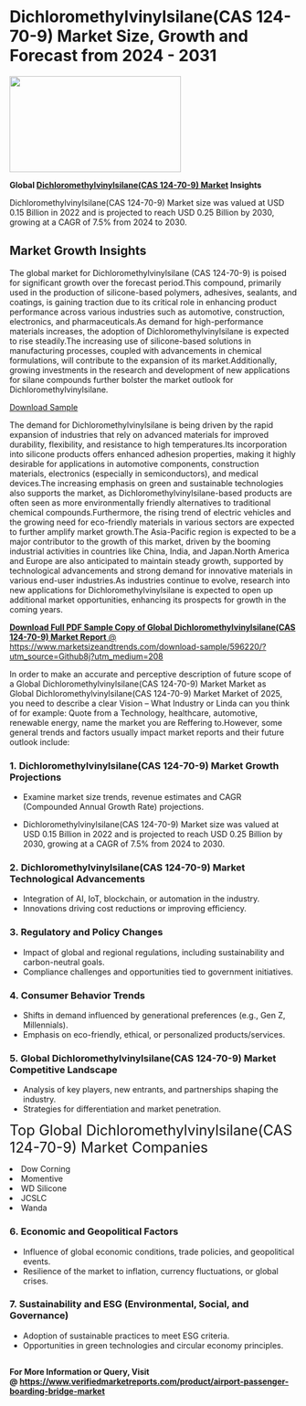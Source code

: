 <H1>Dichloromethylvinylsilane(CAS 124-70-9) Market Size, Growth and Forecast from 2024 - 2031</H1><img class="aligncenter size-medium wp-image-584254" src="https://thirdeyenews.in/wp-content/uploads/2024/09/Global-Market-Research-300x168.jpeg" alt="" width="300" height="168" /><p><strong>Global&nbsp;<a href="https://www.marketsizeandtrends.com/download-sample/596220/?utm_source=Github8j?utm_medium=208">Dichloromethylvinylsilane(CAS 124-70-9) Market</a> Insights</strong></p><p>Dichloromethylvinylsilane(CAS 124-70-9) Market size was valued at USD 0.15 Billion in 2022 and is projected to reach USD 0.25 Billion by 2030, growing at a CAGR of 7.5% from 2024 to 2030.</p><p><h2>Market Growth Insights</h2> <p>The global market for Dichloromethylvinylsilane (CAS 124-70-9) is poised for significant growth over the forecast period.This compound, primarily used in the production of silicone-based polymers, adhesives, sealants, and coatings, is gaining traction due to its critical role in enhancing product performance across various industries such as automotive, construction, electronics, and pharmaceuticals.As demand for high-performance materials increases, the adoption of Dichloromethylvinylsilane is expected to rise steadily.The increasing use of silicone-based solutions in manufacturing processes, coupled with advancements in chemical formulations, will contribute to the expansion of its market.Additionally, growing investments in the research and development of new applications for silane compounds further bolster the market outlook for Dichloromethylvinylsilane.</p> <p><a href="#">Download Sample</a></p> <p>The demand for Dichloromethylvinylsilane is being driven by the rapid expansion of industries that rely on advanced materials for improved durability, flexibility, and resistance to high temperatures.Its incorporation into silicone products offers enhanced adhesion properties, making it highly desirable for applications in automotive components, construction materials, electronics (especially in semiconductors), and medical devices.The increasing emphasis on green and sustainable technologies also supports the market, as Dichloromethylvinylsilane-based products are often seen as more environmentally friendly alternatives to traditional chemical compounds.Furthermore, the rising trend of electric vehicles and the growing need for eco-friendly materials in various sectors are expected to further amplify market growth.The Asia-Pacific region is expected to be a major contributor to the growth of this market, driven by the booming industrial activities in countries like China, India, and Japan.North America and Europe are also anticipated to maintain steady growth, supported by technological advancements and strong demand for innovative materials in various end-user industries.As industries continue to evolve, research into new applications for Dichloromethylvinylsilane is expected to open up additional market opportunities, enhancing its prospects for growth in the coming years.</p> <p><a href="#"></p><p><span class=""><strong>Download Full PDF Sample Copy of Global Dichloromethylvinylsilane(CAS 124-70-9) Market Report</strong> @ <a href="https://www.marketsizeandtrends.com/download-sample/596220/?utm_source=Github8j?utm_medium=208" target="_blank">https://www.marketsizeandtrends.com/download-sample/596220/?utm_source=Github8j?utm_medium=208</a></span></p><p>In order to make an accurate and perceptive description of future scope of a Global&nbsp;Dichloromethylvinylsilane(CAS 124-70-9) Market Market as Global&nbsp;Dichloromethylvinylsilane(CAS 124-70-9) Market Market of 2025, you need to describe a clear Vision &ndash; What Industry or Linda can you think of for example: Quote from a Technology, healthcare, automotive, renewable energy, name the market you are Reffering to.However, some general trends and factors usually impact market reports and their future outlook include:</p><h3>1.&nbsp;<strong>Dichloromethylvinylsilane(CAS 124-70-9) Market Growth Projections</strong></h3><ul><li>Examine market size trends, revenue estimates and CAGR (Compounded Annual Growth Rate) projections.</li><li><p>Dichloromethylvinylsilane(CAS 124-70-9) Market size was valued at USD 0.15 Billion in 2022 and is projected to reach USD 0.25 Billion by 2030, growing at a CAGR of 7.5% from 2024 to 2030.</p></li></ul><h3>2.&nbsp;<strong>Dichloromethylvinylsilane(CAS 124-70-9) Market Technological Advancements</strong></h3><ul><li>Integration of AI, IoT, blockchain, or automation in the industry.</li><li>Innovations driving cost reductions or improving efficiency.</li></ul><h3>3.&nbsp;<strong>Regulatory and Policy Changes</strong></h3><ul><li>Impact of global and regional regulations, including sustainability and carbon-neutral goals.</li><li>Compliance challenges and opportunities tied to government initiatives.</li></ul><h3>4.&nbsp;<strong>Consumer Behavior Trends</strong></h3><ul><li>Shifts in demand influenced by generational preferences (e.g., Gen Z, Millennials).</li><li>Emphasis on eco-friendly, ethical, or personalized products/services.</li></ul><h3>5.&nbsp;<strong>Global Dichloromethylvinylsilane(CAS 124-70-9) Market Competitive Landscape</strong></h3><ul><li>Analysis of key players, new entrants, and partnerships shaping the industry.</li><li>Strategies for differentiation and market penetration.</li></ul><p data-pm-slice="1 1 []"><span style="color: inherit; font-family: inherit; font-size: 25px;">Top Global Dichloromethylvinylsilane(CAS 124-70-9) Market Companies</span></p><div class="" data-test-id=""><p><li> Dow Corning</li><li> Momentive</li><li> WD Silicone</li><li> JCSLC</li><li> Wanda</li></p></div><h3>6.&nbsp;<strong>Economic and Geopolitical Factors</strong></h3><ul><li>Influence of global economic conditions, trade policies, and geopolitical events.</li><li>Resilience of the market to inflation, currency fluctuations, or global crises.</li></ul><h3>7.&nbsp;<strong>Sustainability and ESG (Environmental, Social, and Governance)</strong></h3><ul><li>Adoption of sustainable practices to meet ESG criteria.</li><li>Opportunities in green technologies and circular economy principles.</li></ul><h2><strong style="font-size: 14px;">For More Information or Query, Visit @&nbsp;</strong><a style="background-color: #ffffff; font-size: 14px;" href="https://www.marketsizeandtrends.com/report/dichloromethylvinylsilanecas-124-70-9-market/" target="_blank">https://www.verifiedmarketreports.com/product/airport-passenger-boarding-bridge-market</a></h2>